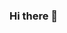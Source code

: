 ### Hi there 👋

<!--
**9192gks/9192gks** is a ✨ _special_ ✨ repository because its `README.md` (this file) appears on your GitHub profile.

Here are some ideas to get you started:

- 🔭 I’m currently working on KYC Backend Application (Python Flask) for Customer Onboarding using GOOGLE AI APIs
- 🌱 I’m currently learning Machine Learning and Artificial Intelligence
- 👯 I’m looking to collaborate on any DS related work
- 🤔 I’m looking for help with Freelancing work
- 💬 Ask me about python,flask,sql,DS
- 📫 How to reach me: https://www.linkedin.com/in/gourab-kumar-s-440a86176/ ,9192gks@gmail.com
- 😄 Pronouns: He/him
- ⚡ Fun fact: Send me a documentation and i will learn and improvise
-->
